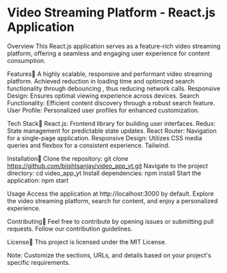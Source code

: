 <h1>Video Streaming Platform - React.js Application</h1>

Overview 
This React.js application serves as a feature-rich video streaming platform, offering a seamless and engaging user experience for content consumption.

Features🚀
A highly scalable, responsive and performant video streaming platform.
Achieved reduction in loading time and optimized search functionality through debouncing , thus reducing network calls.
Responsive Design: Ensures optimal viewing experience across devices.
Search Functionality: Efficient content discovery through a robust search feature.
User Profile: Personalized user profiles for enhanced customization.

Tech Stack🧨
React.js: Frontend library for building user interfaces.
Redux: State management for predictable state updates.
React Router: Navigation for a single-page application.
Responsive Design: Utilizes CSS media queries and flexbox for a consistent experience.
Tailwind.

Installation🥸
Clone the repository: git clone https://github.com/biishtsanjay/video_app_yt.git
Navigate to the project directory: cd video_app_yt
Install dependencies: npm install
Start the application: npm start

Usage
Access the application at http://localhost:3000 by default.
Explore the video streaming platform, search for content, and enjoy a personalized experience.

Contributing🫡
Feel free to contribute by opening issues or submitting pull requests. Follow our contribution guidelines.

License👾
This project is licensed under the MIT License.

Note: Customize the sections, URLs, and details based on your project's specific requirements.
